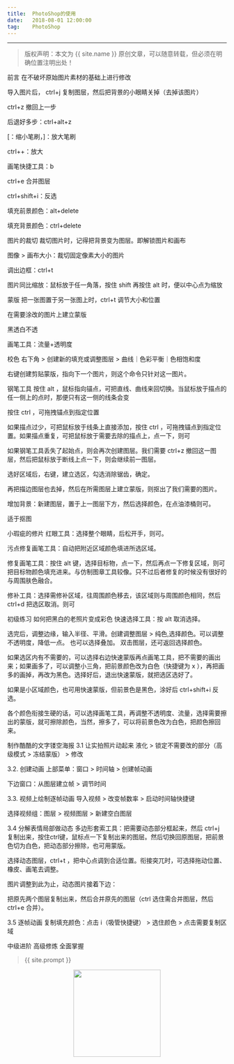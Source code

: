 ```yaml
---              
title:  PhotoShop的使用
date:   2018-08-01 12:00:00
tag:    PhotoShop
---
```

***
> 版权声明：本文为 {{ site.name }} 原创文章，可以随意转载，但必须在明确位置注明出处！

前言
在不破坏原始图片素材的基础上进行修改

导入图片后， ctrl+j 复制图层，然后把背景的小眼睛关掉（去掉该图片）

ctrl+z 撤回上一步

后退好多步：ctrl+alt+z

[：缩小笔刷，]：放大笔刷

ctrl++：放大

画笔快捷工具：b

ctrl+e 合并图层

ctrl+shift+i：反选

填充前景颜色：alt+delete

填充背景颜色：ctrl+delete

图片的裁切
裁切图片时，记得把背景变为图层。即解锁图片和画布

图像 > 画布大小：裁切固定像素大小的图片

调出边框：ctrl+t

图片同比缩放：鼠标放于任一角落，按住 shift 再按住 alt 时，便以中心点为缩放

蒙版
把一张图置于另一张图上时，ctrl+t 调节大小和位置

在需要涂改的图片上建立蒙版

黑透白不透

画笔工具：流量+透明度

校色
右下角 > 创建新的填充或调整图层 > 曲线｜色彩平衡｜色相饱和度

右键创建剪贴蒙版，指向下一个图片，则这个命令只针对这一图片。

钢笔工具
按住 alt ，鼠标指向锚点，可把直线、曲线来回切换。当鼠标放于描点的任一侧上的点时，那便只有这一侧的线条会变

按住 ctrl ，可拖拽锚点到指定位置

如果描点过少，可把鼠标放于线条上直接添加，按住 ctrl ，可拖拽锚点到指定位置。如果描点重复，可把鼠标放于需要去除的描点上，点一下，则可

如果钢笔工具丢失了起始点，则会再次创建图层。我们需要 ctrl+z 撤回这一图层，然后把鼠标放于断线上点一下，则会继续前一图层。

选好区域后，右键，建立选区，勾选消除锯齿，确定。

再把描边图层也去掉，然后在所需图层上建立蒙版，则抠出了我们需要的图片。

增加背景：新建图层，置于上一图层下方，然后选择颜色，在点油漆桶则可。

适于抠图

小瑕疵的修片
红眼工具：选择整个眼睛，后松开手，则可。

污点修复画笔工具：自动把附近区域颜色填进所选区域。

修复画笔工具：按住 alt 键，选择目标物，点一下，然后再点一下修复区域，则可把目标物颜色填充进来。与仿制图章工具较像。只不过后者修复的时候没有很好的与周围肤色融合。

修补工具：选择需修补区域，往周围颜色移去，该区域则与周围颜色相同，然后 ctrl+d 把选区取消。则可

初级练习
如何把黑白的老照片变成彩色
快速选择工具：按 alt 取消选择。

选完后，调整边缘，输入半径、平滑。创建调整图层 > 纯色,选择颜色。可以调整不透明度，降低一点。 也可以选择叠加。 双击图层，还可返回选择颜色。

如果选区内有不需要的，可以选择右边快速蒙版再点画笔工具，把不需要的画出来；如果画多了，可以调整小三角，把前景颜色改为白色（快捷键为 x ），再把画多的画掉，再改为黑色。选择好后，退出快速蒙版，就把选区选好了。

如果是小区域颜色，也可用快速蒙版，但前景色是黑色，涂好后 ctrl+shift+i 反选。

各个颜色衔接生硬的话，可以选择画笔工具，再调整不透明度、流量，选择需要擦出的蒙版，就可擦除颜色，当然，擦多了，可以将前景色改为白色，把颜色擦回来。

制作酷酷的文字镂空海报
3.1 让实拍照片动起来
液化 > 锁定不需要改的部分（高级模式 > 冻结蒙版） > 修改

3.2. 创建动画
上部菜单：窗口 > 时间轴 > 创建帧动画

下边窗口：从图层建立帧 > 调节时间

3.3. 视频上绘制逐帧动画
导入视频 > 改变帧数率 > 启动时间轴快捷键

选择视频组：图层 > 视频图层 > 新建空白图层

3.4 分解表情局部做动态
多边形套索工具：把需要动态部分框起来，然后 ctrl+j 复制出来，按住ctrl键，鼠标点一下复制出来的图层。然后切换回原图层，把前景色切为白色，把动态部分擦除，也可用蒙版。

选择动态图层，ctrl+t ，把中心点调到合适位置。衔接突兀时，可选择拖动位置、橡皮、画笔去调整。

图片调整到此为止，动态图片接着下边：

把原先两个图层复制出来，然后合并原先的图层（ctrl 选住需合并图层，然后 ctrl+e 合并）。

3.5 逐帧动画
复制填充颜色：点击 i（吸管快捷键） > 选住颜色 > 点击需要复制区域

中级进阶
高级修炼
全面掌握


> {{ site.prompt }}

<div  align="center">
<img src="https://rengui520.github.io/images/wechart.jpg" width = "200" height = "200"/>